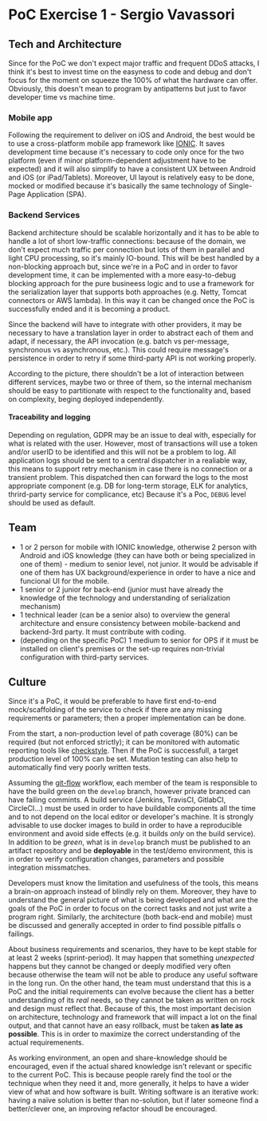 # PoC Exercise 1 - Sergio Vavassori

## Tech and Architecture

Since for the PoC we don't expect major traffic and frequent DDoS attacks, I think it's best to invest time on the easyness to code and debug and don't focus for the moment on squeeze the 100% of what the hardware can offer. Obviously, this doesn't mean to program by antipatterns but just to favor developer time vs machine time.

### Mobile app
Following the requirement to deliver on iOS and Android, the best would be to use a cross-platform mobile app framework like [IONIC](https://ionicframework.com/). It saves development time because it's necessary to code only once for the two platform (even if minor platform-dependent adjustment have to be expected) and it will also simplify to have a consistent UX between Android and iOS (or iPad/Tablets).
Moreover, UI layout is relatively easy to be done, mocked or modified because it's basically the same technology of Single-Page Application (SPA).

### Backend Services
Backend architecture should be scalable horizontally and it has to be able to handle a lot of short low-traffic connections: because of the domain, we don't expect much traffic per connection but lots of them in parallel and light CPU processing, so it's mainly IO-bound. This will be best handled by a non-blocking approach but, since we're in a PoC and in order to favor development time, it can be implemented with a more easy-to-debug blocking approach for the pure busineess logic and to use a framework for the serialization layer that supports both approaches (e.g. Netty, Tomcat connectors or AWS lambda). In this way it can be changed once the PoC is successfully ended and it is becoming a product.

Since the backend will have to integrate with other providers, it may be necessary to have a translation layer in order to abstract each of them and adapt, if necessary, the API invocation (e.g. batch vs per-message, synchronous vs asynchronous, etc.). This could require message's persistence in order to retry if some third-party API is not working properly.

According to the picture, there shouldn't be a lot of interaction between different services, maybe two or three of them, so the internal mechanism should be easy to partitionate with respect to the functionality and, based on complexity, beging deployed independently.

#### Traceability and logging
Depending on regulation, GDPR may be an issue to deal with, especially for what is related with the user. However, most of transactions will use a token and/or userID to be identified and this will not be a problem to log.
All application logs should be sent to a central dispatcher in a realiable way, this means to support retry mechanism in case there is no connection or a transient problem. This dispatched then can forward the logs to the most appropriate component (e.g. DB for long-term storage, ELK for analytics, thrird-party service for complicance, etc)
Because it's a Poc, `DEBUG` level should be used as default.

## Team

* 1 or 2 person for mobile with IONIC knowledge, otherwise 2 person with Android and iOS knowledge (they can have both or being specialized in one of them) - medium to senior level, not junior. It would be advisable if one of them has UX background/experience in order to have a nice and funcional UI for the mobile.
* 1 senior or 2 junior for back-end (junior must have already the knowledge of the technology and understanding of serialization mechanism)
* 1 technical leader (can be a senior also) to overview the general architecture and ensure consistency between mobile-backend and backend-3rd party. It must contribute with coding.
* (depending on the specific PoC) 1 medium to senior for OPS if it must be installed on client's premises or the set-up requires non-trivial configuration with third-party services.


## Culture

Since it's a PoC, it would be preferable to have first end-to-end mock/scaffolding of the service to check if there are any missing requirements or parameters; then a proper implementation can be done.

From the start, a non-production level of path coverage (80%) can be required (but not enforced strictly); it can be monitored with automatic reporting tools like [checkstyle](https://checkstyle.sourceforge.io/). Then if the PoC is successfull, a target production level of 100% can be set.
Mutation testing can also help to automatically find very poorly written tests.

Assuming the [git-flow](https://nvie.com/posts/a-successful-git-branching-model/) workflow, each member of the team is responsible to have the build green on the `develop` branch, however private branced can have failing commints.
A build service (Jenkins, TravisCI, GitlabCI, CircleCI...) must be used in order to have buildable components all the time and to not depend on the local editor or developer's machine. It is strongly advisable to use docker images to build in order to have a reproducible environment and avoid side effects (e.g. it builds _only_ on the build service).
In addition to be _green_, what is in `develop` branch must be published to an artifact repository and be **deployable** in the test/demo environment, this is in order to verify configuration changes, parameters and possible integration missmatches.

Developers must know the limitation and usefulness of the tools, this means a brain-on approach instead of blindly rely on them. Moreover, they have to understand the general picture of what is being developed and what are the goals of the PoC in order to focus on the correct tasks and not just write a program right. Similarly, the architecture (both back-end and mobile) must be discussed and generally accepted in order to find possible pitfalls o failings.

About business requirements and scenarios, they have to be kept stable for at least 2 weeks (sprint-period). It may happen that something _unexpected_ happens but they cannot be changed or deeply modified very often because otherwise the team will not be able to produce any useful software in the long run.
On the other hand, the team must understand that this is a PoC and the initial requirements can evolve because the client has a better understanding of its _real_ needs, so they cannot be taken as written on rock and design must reflect that.
Because of this, the most important decision on architecture, technology and framework that will impact a lot on the final output, and that cannot have an easy rollback, must be taken **as late as possible**. This is in order to maximize the correct understanding of the actual requiremenents.

As working environment, an open and share-knowledge should be encouraged, even if the actual shared knowledge isn't relevant or specific to the current PoC. This is because people rarely find the tool or the technique when they need it and, more generally, it helps to have a wider view of what and how software is built.
Writing software is an iterative work: having a naïve solution is better than no-solution, but if later someone find a better/clever one, an improving refactor shoudl be encouraged.
